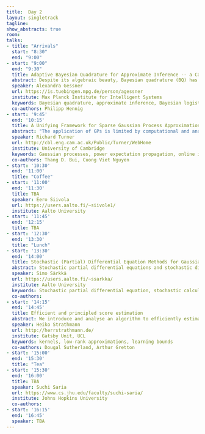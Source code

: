 ```yaml
---
title:  Day 2
layout: singletrack
tagline:
show_abstracts: true
room:
talks:
- title: "Arrivals"
  start: "8:30"
  end: "9:00"
- start: "9:00"
  end: "9:30"
  title: Adaptive Bayesian Quadrature for Approximate Inference -- a Case Study
  abstract: Despite its algebraic beauty, Bayesian quadrature (BQ) has found little practical use in machine learning. This is due to its cubic computational cost in the number of design points, and the fact that GP-based BQ does not scale to high-dimensional tasks. So what is necessary to make Bayesian integration a useable tool for approximate inference? I will report on an ongoing study that specifically targets GP binary classification (Bayesian logistic regression). In this concrete application, a nonlinearly-warped GP prior that gives rise to an adaptive BQ scheme, combined with careful algorithmic design, can make BQ practicable even for high-dimensional integration problems.
  speaker: Alexandra Gessner
  url: https://is.tuebingen.mpg.de/person/agessner
  institute: Max Planck Institute for Intelligent Systems
  keywords: Bayesian quadrature, approximate inference, Bayesian logistic regression
  co-authors: Philipp Hennig
- start: '9:45'
  end: '10:15'
  title: A Unifying Framework for Sparse Gaussian Process Approximation using Power Expectation Propagation
  abstract: "The application of GPs is limited by computational and analytical intractabilities that arise when data are sufficiently numerous or when employing non-Gaussian models. A wealth of GP approximation schemes have been developed over the last 15 years to address these key limitations. Many of these schemes employ a small set of pseudo data points to summarise the actual data. We have developed a new pseudo-point approximation framework using Power Expectation Propagation (Power EP) that unifies a large number of these pseudo-point approximations. The new framework is built on standard methods for approximate inference (variational free-energy, EP and power EP methods) rather than employing approximations to the probabilistic generative model itself. In this way all of approximation is performed at `inference time' rather than at `modelling time' resolving awkward philosophical and empirical questions that trouble previous approaches. Crucially, we demonstrate that the new framework includes new pseudo-point approximation methods that outperform current approaches on regression, classification and state space modelling tasks in batch and online settings."
  speaker: Richard Turner
  url: http://cbl.eng.cam.ac.uk/Public/Turner/WebHome
  institute: University of Cambridge
  keywords: Gaussian processes, power expectation propagation, online inference
  co-authors: Thang D. Bui, Cuong Viet Nguyen
- start: '10:30'
  end: '11:00'
  title: "Coffee"
- start: '11:00'
  end: '11:30'
  title: TBA
  speaker: Eero Siivola
  url: https://users.aalto.fi/~siivole1/
  institute: Aalto University
- start: '11:45'
  end: '12:15'
  title: TBA
- start: '12:30'
  end: '13:30'
  title: "Lunch"
- start: '13:30'
  end: '14:00'
  title: Stochastic (Partial) Differential Equation Methods for Gaussian Processes
  abstract: Stochastic partial differential equations and stochastic differential equations can be seen as alternatives to kernels in representation of Gaussian processes in machine learning and inverse problems. Linear operator equations correspond to spatial kernels, and temporal kernels are equivalent to linear Ito stochastic differential equations. The differential equation representations allow for the use of differential equation numerical methods on Gaussian processes. For example, finite-differences, finite elements, basis function methods, and Galerkin methods can be used. In temporal and spatio-temporal case we can use linear-time Kalman filter and smoother approaches.
  speaker: Simo Särkkä
  url: https://users.aalto.fi/~ssarkka/
  institute: Aalto University
  keywords: Stochastic partial differential equation, stochastic calculus, random field
  co-authors:
- start: '14:15'
  end: '14:45'
  title: Efficient and principled score estimation
  abstract: We introduce and analyse an algorithm to efficiently estimate a dataset's score function, i.e the derivative of the log-density. Our work builds on a recently proposed score-matching estimator for an infinite dimensional exponential family model in a reproducing kernel Hilbert space. To overcome the estimator's prohibitive computational costs, cubic in both dimensions D and samples N, we apply the Nyström method':' by representing the solution to the estimation problem using only a sub-sample of all data, we significantly reduce run-time and memory usage. We present initial and promising work towards both consistency of the approximate estimator and generalisation error analysis for the random design setting, using ideas from recent theoretical breakthroughs for Nyström kernel least-squares. We compare our method to the popular de-noising autoencoder and previous approximations of the kernel model. In addition to the lack of theoretical analysis of the auto-encoder methods, an empirical comparison shows that our estimator performs favourably':' it is more data-efficient, has fewer parameters which can be tuned in a principled way, and behaves outside the range of the training data.
  speaker: Heiko Strathmann
  url: http://herrstrathmann.de/
  institute: Gatsby Unit, UCL
  keywords: kernels, low-rank approximations, learning bounds
  co-authors: Dougal Sutherland, Arthur Gretton
- start: '15:00'
  end: '15:30'
  title: "Tea"
- start: '15:30'
  end: '16:00'
  title: TBA
  speaker: Suchi Saria
  url: https://www.cs.jhu.edu/faculty/suchi-saria/
  institute: Johns Hopkins University
  co-authors:
- start: '16:15'
  end: '16:45'
  speaker: TBA
---
```

